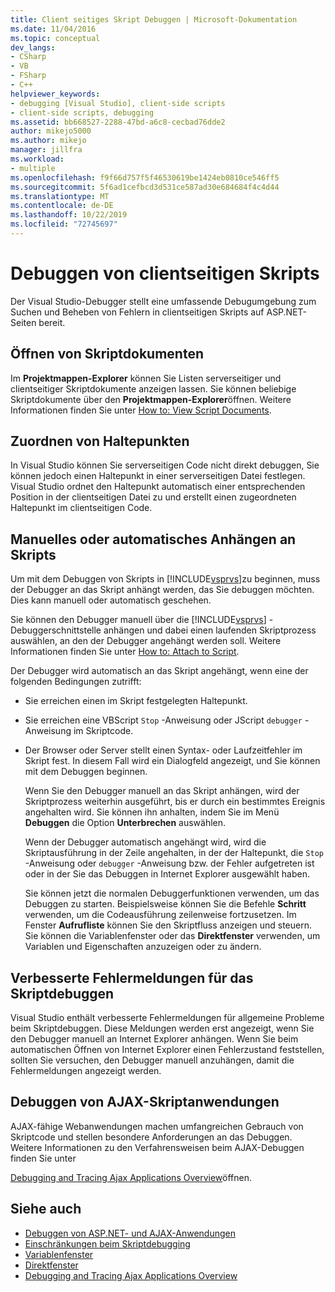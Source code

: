 ```yaml
---
title: Client seitiges Skript Debuggen | Microsoft-Dokumentation
ms.date: 11/04/2016
ms.topic: conceptual
dev_langs:
- CSharp
- VB
- FSharp
- C++
helpviewer_keywords:
- debugging [Visual Studio], client-side scripts
- client-side scripts, debugging
ms.assetid: bb668527-2288-47bd-a6c8-cecbad76dde2
author: mikejo5000
ms.author: mikejo
manager: jillfra
ms.workload:
- multiple
ms.openlocfilehash: f9f66d757f5f46530619be1424eb0810ce546ff5
ms.sourcegitcommit: 5f6ad1cefbcd3d531ce587ad30e684684f4c4d44
ms.translationtype: MT
ms.contentlocale: de-DE
ms.lasthandoff: 10/22/2019
ms.locfileid: "72745697"
---
```

# <a name="client-side-script-debugging"></a>Debuggen von clientseitigen Skripts
Der Visual Studio-Debugger stellt eine umfassende Debugumgebung zum Suchen und Beheben von Fehlern in clientseitigen Skripts auf ASP.NET-Seiten bereit.

## <a name="opening-script-documents"></a>Öffnen von Skriptdokumenten
Im **Projektmappen-Explorer** können Sie Listen serverseitiger und clientseitiger Skriptdokumente anzeigen lassen. Sie können beliebige Skriptdokumente über den **Projektmappen-Explorer**öffnen. Weitere Informationen finden Sie unter [How to: View Script Documents](../debugger/how-to-view-script-documents.md).

## <a name="breakpoint-mapping"></a>Zuordnen von Haltepunkten
 In Visual Studio können Sie serverseitigen Code nicht direkt debuggen, Sie können jedoch einen Haltepunkt in einer serverseitigen Datei festlegen. Visual Studio ordnet den Haltepunkt automatisch einer entsprechenden Position in der clientseitigen Datei zu und erstellt einen zugeordneten Haltepunkt im clientseitigen Code.

## <a name="manually-or-automatically-attaching-to-script"></a>Manuelles oder automatisches Anhängen an Skripts
 Um mit dem Debuggen von Skripts in [!INCLUDE[vsprvs](../code-quality/includes/vsprvs_md.md)]zu beginnen, muss der Debugger an das Skript anhängt werden, das Sie debuggen möchten. Dies kann manuell oder automatisch geschehen.

 Sie können den Debugger manuell über die [!INCLUDE[vsprvs](../code-quality/includes/vsprvs_md.md)] -Debuggerschnittstelle anhängen und dabei einen laufenden Skriptprozess auswählen, an den der Debugger angehängt werden soll. Weitere Informationen finden Sie unter [How to: Attach to Script](../debugger/how-to-attach-to-script.md).

 Der Debugger wird automatisch an das Skript angehängt, wenn eine der folgenden Bedingungen zutrifft:

- Sie erreichen einen im Skript festgelegten Haltepunkt.

- Sie erreichen eine VBScript `Stop` -Anweisung oder JScript `debugger` -Anweisung im Skriptcode.

- Der Browser oder Server stellt einen Syntax- oder Laufzeitfehler im Skript fest. In diesem Fall wird ein Dialogfeld angezeigt, und Sie können mit dem Debuggen beginnen.

  Wenn Sie den Debugger manuell an das Skript anhängen, wird der Skriptprozess weiterhin ausgeführt, bis er durch ein bestimmtes Ereignis angehalten wird. Sie können ihn anhalten, indem Sie im Menü **Debuggen** die Option **Unterbrechen** auswählen.

  Wenn der Debugger automatisch angehängt wird, wird die Skriptausführung in der Zeile angehalten, in der der Haltepunkt, die `Stop` -Anweisung oder `debugger` -Anweisung bzw. der Fehler aufgetreten ist oder in der Sie das Debuggen in Internet Explorer ausgewählt haben.

  Sie können jetzt die normalen Debuggerfunktionen verwenden, um das Debuggen zu starten. Beispielsweise können Sie die Befehle **Schritt** verwenden, um die Codeausführung zeilenweise fortzusetzen. Im Fenster **Aufrufliste** können Sie den Skriptfluss anzeigen und steuern. Sie können die Variablenfenster oder das **Direktfenster** verwenden, um Variablen und Eigenschaften anzuzeigen oder zu ändern.

## <a name="enhanced-error-messages-for-script-debugging"></a>Verbesserte Fehlermeldungen für das Skriptdebuggen
 Visual Studio enthält verbesserte Fehlermeldungen für allgemeine Probleme beim Skriptdebuggen. Diese Meldungen werden erst angezeigt, wenn Sie den Debugger manuell an Internet Explorer anhängen. Wenn Sie beim automatischen Öffnen von Internet Explorer einen Fehlerzustand feststellen, sollten Sie versuchen, den Debugger manuell anzuhängen, damit die Fehlermeldungen angezeigt werden.

## <a name="debugging-ajax-script-applications"></a>Debuggen von AJAX-Skriptanwendungen
 AJAX-fähige Webanwendungen machen umfangreichen Gebrauch von Skriptcode und stellen besondere Anforderungen an das Debuggen. Weitere Informationen zu den Verfahrensweisen beim AJAX-Debuggen finden Sie unter

 [Debugging and Tracing Ajax Applications Overview](https://msdn.microsoft.com/Library/92684ea0-7bb4-4a34-9203-3aa6394ce375)öffnen.

## <a name="see-also"></a>Siehe auch

- [Debuggen von ASP.NET- und AJAX-Anwendungen](/visualstudio/debugger/how-to-enable-debugging-for-aspnet-applications)
- [Einschränkungen beim Skriptdebugging](../debugger/limitations-on-script-debugging.md)
- [Variablenfenster](../debugger/debugger-windows.md)
- [Direktfenster](../ide/reference/immediate-window.md)
- [Debugging and Tracing Ajax Applications Overview](https://msdn.microsoft.com/Library/92684ea0-7bb4-4a34-9203-3aa6394ce375)